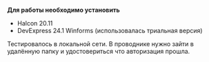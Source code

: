 **Для работы необходимо установить**
- Halcon 20.11 
- DevExpress 24.1 Winforms (использовалась триальная версия)

Тестировалось в локальной сети. В проводнике нужно зайти в удалённую папку и удостовериться что авторизация прошла.